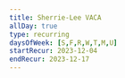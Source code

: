 ```yaml
---
title: Sherrie-Lee VACA
allDay: true
type: recurring
daysOfWeek: [S,F,R,W,T,M,U]
startRecur: 2023-12-04
endRecur: 2023-12-17
---
```


